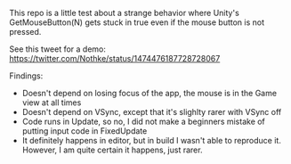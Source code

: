 This repo is a little test about a strange behavior where Unity's GetMouseButton(N) gets stuck in true even if the mouse button is not pressed. 

See this tweet for a demo: https://twitter.com/Nothke/status/1474476187728728067 

Findings:
* Doesn't depend on losing focus of the app, the mouse is in the Game view at all times
* Doesn't depend on VSync, except that it's slighlty rarer with VSync off
* Code runs in Update, so no, I did not make a beginners mistake of putting input code in FixedUpdate
* It definitely happens in editor, but in build I wasn't able to reproduce it. However, I am quite certain it happens, just rarer.
